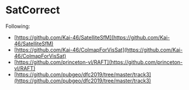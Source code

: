 # SatCorrect

Following:
- [https://github.com/Kai-46/SatelliteSfM](https://github.com/Kai-46/SatelliteSfM)
- [https://github.com/Kai-46/ColmapForVisSat](https://github.com/Kai-46/ColmapForVisSat)
- [https://github.com/princeton-vl/RAFT](https://github.com/princeton-vl/RAFT)
- [https://github.com/pubgeo/dfc2019/tree/master/track3](https://github.com/pubgeo/dfc2019/tree/master/track3)


